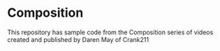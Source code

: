 # Composition
This repository has sample code from the Composition series of videos created and published by Daren May of Crank211
